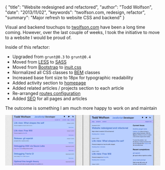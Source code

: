{
  "title": "Website redesigned and refactored",
  "author": "Todd Wolfson",
  "date": "2013/11/02",
  "keywords": "twolfson.com, redesign, refactor",
  "summary": "Major refresh to website CSS and backend"
}

Visual and backend touchups to [twolfson.com][] have been a long time coming. However, over the last couple of weeks, I took the initiative to move to a website I would be proud of.

[twolfson.com]: /

Inside of this refactor:

- Upgraded from `grunt@0.3` to `grunt@0.4`
- Moved from [LESS][] to [SASS][]
- Moved from [Bootstrap][] to [inuit.css][]
- Normalized all CSS classes to [BEM][] classes
- Increased base font size to 18px for typographic readability
- Added activity section to [homepage][]
- Added related articles / projects section to each article
- Re-arranged [routes configuration][]
- Added [SEO][] for all pages and articles

[LESS]: http://lesscss.org
[SASS]: http://sass-lang.com/
[Bootstrap]: http://getbootstrap.com/2.3.2/
[inuit.css]: https://github.com/csswizardry/inuit.css
[BEM]: http://bem.info/
[homepage]: /
[routes configuration]: https://github.com/twolfson/twolfson.com/tree/5738a2943023daa371800b15227ad38c55fa43d6/lib
[SEO]: http://en.wikipedia.org/wiki/Search_engine_optimization

The outcome is something I am much more happy to work on and maintain

[![Before and after screenshot][before_after_thumb]][before_after_scaled]

[before_after_thumb]: /public/images/articles/website-redesign/before_after_thumb.png
[before_after_scaled]: /public/images/articles/website-redesign/before_after_scaled.png
